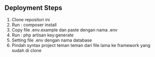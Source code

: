 ## Deployment Steps
1. Clone repositori ini 
2. Run : composer install
3. Copy file .env.example dan paste dengan nama .env
4. Run : php artisan key:generate
5. Setting file .env dengan nama database
6. Pindah syntax project teman teman dari file lama ke framework yang sudah di clone 